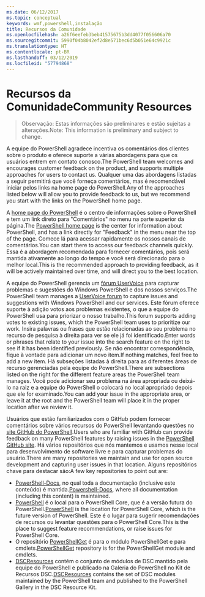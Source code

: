 ```yaml
---
ms.date: 06/12/2017
ms.topic: conceptual
keywords: wmf,powershell,instalação
title: Recursos da Comunidade
ms.openlocfilehash: a26f6eefeb3beb41575675b3dd4077f056606a70
ms.sourcegitcommit: 5990f04b8042ef2d8e571bec6d5b051e64c9921c
ms.translationtype: HT
ms.contentlocale: pt-BR
ms.lasthandoff: 03/12/2019
ms.locfileid: "57794868"
---
```

# <a name="community-resources"></a><span data-ttu-id="4a8c2-103">Recursos da Comunidade</span><span class="sxs-lookup"><span data-stu-id="4a8c2-103">Community Resources</span></span>
> <span data-ttu-id="4a8c2-104">Observação: Estas informações são preliminares e estão sujeitas a alterações.</span><span class="sxs-lookup"><span data-stu-id="4a8c2-104">Note: This information is preliminary and subject to change.</span></span>

<span data-ttu-id="4a8c2-105">A equipe do PowerShell agradece incentiva os comentários dos clientes sobre o produto e oferece suporte a várias abordagens para que os usuários entrem em contato conosco.</span><span class="sxs-lookup"><span data-stu-id="4a8c2-105">The PowerShell team welcomes and encourages customer feedback on the product, and supports multiple approaches for users to contact us.</span></span>
<span data-ttu-id="4a8c2-106">Qualquer uma das abordagens listadas a seguir permitirá que você forneça comentários, mas é recomendável iniciar pelos links na home page do PowerShell.</span><span class="sxs-lookup"><span data-stu-id="4a8c2-106">Any of the approaches listed below will allow you to provide feedback to us, but we recommend you start with the links on the PowerShell home page.</span></span>

<span data-ttu-id="4a8c2-107">A [home page do PowerShell](https://microsoft.com/powershell) é o centro de informações sobre o PowerShell e tem um link direto para "Comentários" no menu na parte superior da página.</span><span class="sxs-lookup"><span data-stu-id="4a8c2-107">The [PowerShell home page](https://microsoft.com/powershell) is the center for information about PowerShell, and has a link directly for "Feedback" in the menu near the top of the page.</span></span>
<span data-ttu-id="4a8c2-108">Comece lá para acessar rapidamente os nossos canais de comentários.</span><span class="sxs-lookup"><span data-stu-id="4a8c2-108">You can start there to access our feedback channels quickly.</span></span>
<span data-ttu-id="4a8c2-109">Essa é a abordagem recomendada para fornecer comentários, pois será mantida ativamente ao longo do tempo e você será direcionado para o melhor local.</span><span class="sxs-lookup"><span data-stu-id="4a8c2-109">This is the recommended approach to providing feedback, as it will be actively maintained over time, and will direct you to the best location.</span></span>

<span data-ttu-id="4a8c2-110">A equipe do PowerShell gerencia um [fórum UserVoice](https://windowsserver.uservoice.com/forums/301869-powershell/) para capturar problemas e sugestões do Windows PowerShell e dos nossos serviços.</span><span class="sxs-lookup"><span data-stu-id="4a8c2-110">The PowerShell team manages a [UserVoice forum](https://windowsserver.uservoice.com/forums/301869-powershell/) to capture issues and suggestions with Windows PowerShell and our services.</span></span>
<span data-ttu-id="4a8c2-111">Este fórum oferece suporte à adição votos aos problemas existentes, o que a equipe do PowerShell usa para priorizar o nosso trabalho.</span><span class="sxs-lookup"><span data-stu-id="4a8c2-111">This forum supports adding votes to existing issues, which the PowerShell team uses to prioritize our work.</span></span>
<span data-ttu-id="4a8c2-112">Insira palavras ou frases que estão relacionadas ao seu problema no recurso de pesquisa à direita para ver se ele já foi identificado.</span><span class="sxs-lookup"><span data-stu-id="4a8c2-112">Enter words or phrases that relate to your issue into the search feature on the right to see if it has been identified previously.</span></span>
<span data-ttu-id="4a8c2-113">Se não encontrar correspondência, fique à vontade para adicionar um novo item.</span><span class="sxs-lookup"><span data-stu-id="4a8c2-113">If nothing matches, feel free to add a new item.</span></span>
<span data-ttu-id="4a8c2-114">Há subseções listadas à direita para as diferentes áreas de recurso gerenciadas pela equipe do PowerShell.</span><span class="sxs-lookup"><span data-stu-id="4a8c2-114">There are subsections listed on the right for the different feature areas the PowerShell team manages.</span></span>
<span data-ttu-id="4a8c2-115">Você pode adicionar seu problema na área apropriada ou deixá-lo na raiz e a equipe do PowerShell o colocará no local apropriado depois que ele for examinado.</span><span class="sxs-lookup"><span data-stu-id="4a8c2-115">You can add your issue in the appropriate area, or leave it at the root and the PowerShell team will place it in the proper location after we review it.</span></span>

<span data-ttu-id="4a8c2-116">Usuários que estão familiarizados com o GitHub podem fornecer comentários sobre vários recursos do PowerShell levantando questões no [site GitHub do PowerShell](https://github.com/powershell).</span><span class="sxs-lookup"><span data-stu-id="4a8c2-116">Users who are familiar with GitHub can provide feedback on many PowerShell features by raising issues in the [PowerShell GitHub site](https://github.com/powershell).</span></span>
<span data-ttu-id="4a8c2-117">Há vários repositórios que nós mantemos e usamos nesse local para desenvolvimento de software livre e para capturar problemas do usuário.</span><span class="sxs-lookup"><span data-stu-id="4a8c2-117">There are many repositories we maintain and use for open source development and capturing user issues in that location.</span></span>
<span data-ttu-id="4a8c2-118">Alguns repositórios chave para destacar são:</span><span class="sxs-lookup"><span data-stu-id="4a8c2-118">A few key repositories to point out are:</span></span>

* <span data-ttu-id="4a8c2-119">[PowerShell-Docs](https://github.com/PowerShell/powershell-docs), no qual toda a documentação (inclusive este conteúdo) é mantida.</span><span class="sxs-lookup"><span data-stu-id="4a8c2-119">[Powershell-Docs](https://github.com/PowerShell/powershell-docs), where all documentation (including this content) is maintained.</span></span>
* <span data-ttu-id="4a8c2-120">[PowerShell](https://github.com/PowerShell/powershell) é o local para o PowerShell Core, que é a versão futura do PowerShell.</span><span class="sxs-lookup"><span data-stu-id="4a8c2-120">[PowerShell](https://github.com/PowerShell/powershell) is the location for PowerShell Core, which is the future version of PowerShell.</span></span>
<span data-ttu-id="4a8c2-121">Este é o lugar para sugerir recomendações de recursos ou levantar questões para o PowerShell Core.</span><span class="sxs-lookup"><span data-stu-id="4a8c2-121">This is the place to suggest feature recommendations, or raise issues for PowerShell Core.</span></span>
* <span data-ttu-id="4a8c2-122">O repositório [PowerShellGet](https://github.com/PowerShell/powershellget) é para o módulo PowerShellGet e para cmdlets.</span><span class="sxs-lookup"><span data-stu-id="4a8c2-122">[PowerShellGet](https://github.com/PowerShell/powershellget) repository is for the PowerShellGet module and cmdlets.</span></span>
* <span data-ttu-id="4a8c2-123">[DSCResources](https://github.com/PowerShell/DscResources) contém o conjunto de módulos de DSC mantido pela equipe do PowerShell e publicado na Galeria do PowerShell no Kit de Recursos DSC.</span><span class="sxs-lookup"><span data-stu-id="4a8c2-123">[DSCResources](https://github.com/PowerShell/DscResources) contains the set of DSC modules maintained by the PowerShell team and published to the PowerShell Gallery in the DSC Resource Kit.</span></span>
